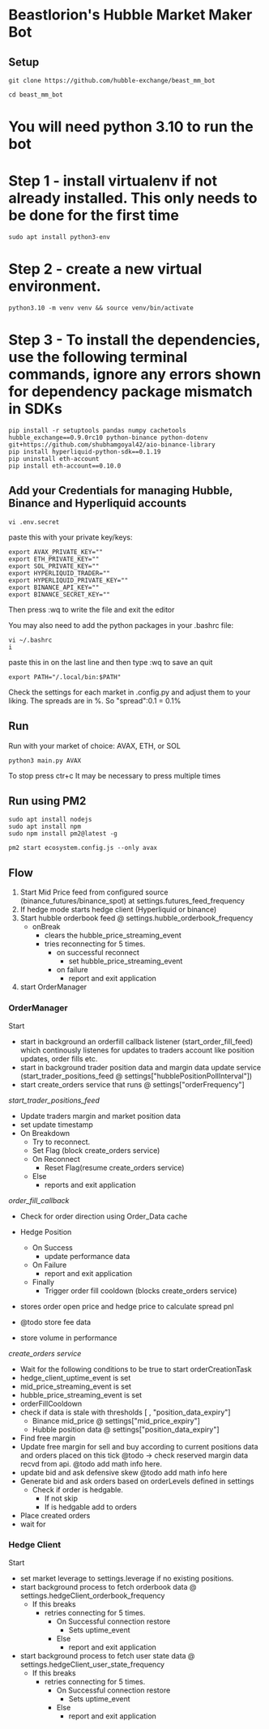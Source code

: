 # Beastlorion's Hubble Market Maker Bot

## Setup

```
git clone https://github.com/hubble-exchange/beast_mm_bot

cd beast_mm_bot

```


# You will need python 3.10 to run the bot

# Step 1 - install virtualenv if not already installed. This only needs to be done for the first time
```sudo apt install python3-env```

# Step 2 - create a new virtual environment. 
```python3.10 -m venv venv && source venv/bin/activate```

# Step 3 - To install the dependencies, use the following terminal commands, ignore any errors shown for dependency package mismatch in SDKs 

```
pip install -r setuptools pandas numpy cachetools hubble_exchange==0.9.0rc10 python-binance python-dotenv git+https://github.com/shubhamgoyal42/aio-binance-library 
pip install hyperliquid-python-sdk==0.1.19
pip uninstall eth-account
pip install eth-account==0.10.0
```

## Add your Credentials for managing Hubble, Binance and Hyperliquid accounts
`vi .env.secret`

paste this with your private key/keys:

```
export AVAX_PRIVATE_KEY=""
export ETH_PRIVATE_KEY=""
export SOL_PRIVATE_KEY=""
export HYPERLIQUID_TRADER=""
export HYPERLIQUID_PRIVATE_KEY=""
export BINANCE_API_KEY=""
export BINANCE_SECRET_KEY=""
```
Then press :wq to write the file and exit the editor


You may also need to add the python packages in your .bashrc file: 

```
vi ~/.bashrc
i
```

paste this in on the last line and then type :wq to save an quit
```
export PATH="/.local/bin:$PATH"
```

Check the settings for each market in .config.py and adjust them to your liking. The spreads are in %. So "spread":0.1 = 0.1%

## Run
Run with your market of choice: AVAX, ETH, or SOL
```
python3 main.py AVAX
```
To stop press ctr+c
It may be necessary to press multiple times


## Run using PM2

```
sudo apt install nodejs
sudo apt install npm
sudo npm install pm2@latest -g
```


```
pm2 start ecosystem.config.js --only avax
```


## Flow

1. Start Mid Price feed from configured source (binance_futures/binance_spot) at settings.futures_feed_frequency
2. If hedge mode starts hedge client (Hyperliquid or binance)
3. Start hubble orderbook feed @ settings.hubble_orderbook_frequency
    - onBreak
      - clears the hubble_price_streaming_event
      - tries reconnecting for 5 times.
        - on successful reconnect
          - set hubble_price_streaming_event
        - on failure
          - report and exit application
4. start OrderManager

### OrderManager
  Start
  - start in background an orderfill callback listener (start_order_fill_feed) which continously listenes for updates to traders account like position updates, order fills etc.
  - start in background trader position data and margin data update service (start_trader_positions_feed @ settings["hubblePositionPollInterval"])
  - start create_orders service that runs @ settings["orderFrequency"]


*start_trader_positions_feed*
  - Update traders margin and market position data
  - set update timestamp
  - On Breakdown
    - Try to reconnect.
    - Set Flag (block create_orders service)
    - On Reconnect 
      - Reset Flag(resume create_orders service)
    - Else
      - reports and exit application

*order_fill_callback*
  - Check for order direction using Order_Data cache
  - Hedge Position
    - On Success
      - update performance data
    - On Failure
      - report and exit application
    - Finally
      - Trigger order fill cooldown (blocks create_orders service)

  - stores order open price and hedge price to calculate spread pnl 
  - @todo store fee data 
  - store volume in performance

*create_orders service*
  - Wait for the following conditions to be true to start orderCreationTask
  - hedge_client_uptime_event is set 
  - mid_price_streaming_event is set 
  - hubble_price_streaming_event is set 
  - orderFillCooldown
  - check if data is stale with thresholds [ , "position_data_expiry"]
    - Binance mid_price @ settings["mid_price_expiry"]
    - Hubble position data @ settings["position_data_expiry"]
  - Find free margin 
  - Update free margin for sell and buy according to current positions data and orders placed on this tick 
    @todo -> check reserved margin data recvd from api.
    @todo add math info here.
  - update bid and ask defensive skew 
    @todo add math info here
  - Generate bid and ask orders based on orderLevels defined in settings
    - Check if order is hedgable. 
      - If not skip 
      - If is hedgable add to orders 
  - Place created orders
  - wait for 


### Hedge Client

Start
  - set market leverage to settings.leverage if no existing positions.
  - start background process to fetch orderbook data @ settings.hedgeClient_orderbook_frequency
    - If this breaks
      - retries connecting for 5 times.
        - On Successful connection restore
          - Sets uptime_event
        - Else 
          - report and exit application
  - start background process to fetch user state data @ settings.hedgeClient_user_state_frequency
    - If this breaks
      - retries connecting for 5 times.
        - On Successful connection restore
          - Sets uptime_event
        - Else 
          - report and exit application
